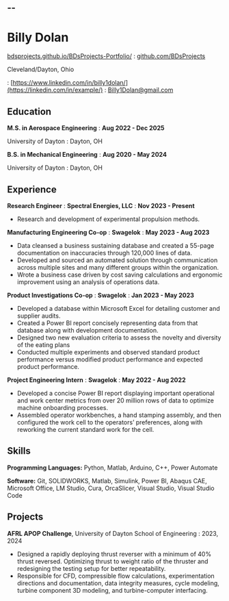 --
---

# Billy Dolan

<span class="iconify" data-icon="charm:person"></span> [bdsprojects.github.io/BDsProjects-Portfolio/](https://example.com/)
  : <span class="iconify" data-icon="tabler:brand-github"></span> [github.com/BDsProjects](https://github.com/example)

<span class="iconify" data-icon="ic:outline-location-on"></span> Cleveland/Dayton, Ohio

  : <span class="iconify" data-icon="tabler:brand-linkedin"></span> [https://www.linkedin.com/in/billy1dolan/](https://linkedin.com/in/example/)
  : <span class="iconify" data-icon="tabler:mail"></span> [Billy1Dolan@gmail.com](mailto:mail@example.com)


## Education

**M.S. in Aerospace Engineering**
  : **Aug 2022 - Dec 2025**

University of Dayton
  : Dayton, OH

**B.S. in Mechanical Engineering**
  : **Aug 2020 - May 2024**

University of Dayton
  : Dayton, OH

## Experience

**Research Engineer**
  : **Spectral Energies, LLC**
  : **Nov 2023 - Present**

- Research and development of experimental propulsion methods.

**Manufacturing Engineering Co-op**
  : **Swagelok**
  : **May 2023 - Aug 2023**

- Data cleansed a business sustaining database and created a 55-page documentation on inaccuracies through 120,000 lines of data.
- Developed and sourced an automated solution through communication across multiple sites and many different groups within the organization. 
- Wrote a business case driven by cost saving calculations and ergonomic improvement using an analysis of operations data.

**Product Investigations Co-op**
  : **Swagelok**
  : **Jan 2023 - May 2023**

- Developed a database within Microsoft Excel for detailing customer and supplier audits.
- Created a Power BI report concisely representing data from that database along with development documentation. 
- Designed two new evaluation criteria to assess the novelty and diversity of the eating plans
- Conducted multiple experiments and observed standard product performance versus modified product performance and expected product performance. 

**Project Engineering Intern**
  : **Swagelok**
  : **May 2022 - Aug 2022**

- Developed a concise Power BI report displaying important operational and work center metrics from over 20 million rows of data to optimize machine onboarding processes. 
- Assembled operator workbenches, a hand stamping assembly, and then configured the work cell to the operators’ preferences, along with reworking the current standard work for the cell. 

## Skills

**Programming Languages:** Python, Matlab, Arduino, C++, Power Automate

**Software:** Git, SOLIDWORKS, Matlab, Simulink, Power BI, Abaqus CAE, Microsoft Office, LM Studio, Cura, OrcaSlicer, Visual Studio, Visual Studio Code


## Projects

**AFRL APOP Challenge**, University of Dayton School of Engineering
  : 2023, 2024

- Designed a rapidly deploying thrust reverser with a minimum of 40% thrust reversed. Optimizing thrust to weight ratio of the thruster and redesigning the testing setup for better repeatability.   
- Responsible for CFD, compressible flow calculations, experimentation directions and documentation, data integrity measures, cycle modeling, turbine component 3D modeling, and turbine-computer interfacing. 
